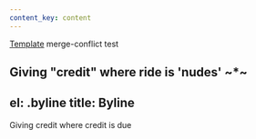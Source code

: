 ```yaml
---
content_key: content
---
```

[Template](../../patterns/03-templates-00-page/03-templates-00-page.html) merge-conflict test

Giving \"credit"
where ride is \'nudes'
~*~
---
el: .byline
title: Byline
---
Giving credit where credit is due
